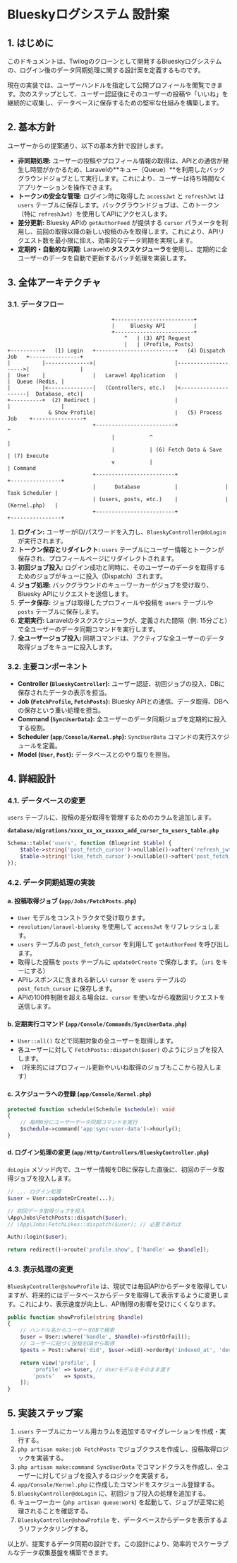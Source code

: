 
# Blueskyログシステム 設計案

## 1. はじめに

このドキュメントは、Twilogのクローンとして開発するBlueskyログシステムの、ログイン後のデータ同期処理に関する設計案を定義するものです。

現在の実装では、ユーザーハンドルを指定して公開プロフィールを閲覧できます。次のステップとして、ユーザー認証後にそのユーザーの投稿や「いいね」を継続的に収集し、データベースに保存するための堅牢な仕組みを構築します。

## 2. 基本方針

ユーザーからの提案通り、以下の基本方針で設計します。

- **非同期処理:** ユーザーの投稿やプロフィール情報の取得は、APIとの通信が発生し時間がかかるため、Laravelの**キュー（Queue）**を利用したバックグラウンドジョブとして実行します。これにより、ユーザーは待ち時間なくアプリケーションを操作できます。
- **トークンの安全な管理:** ログイン時に取得した `accessJwt` と `refreshJwt` は `users` テーブルに保存します。バックグラウンドジョブは、このトークン（特に `refreshJwt`）を使用してAPIにアクセスします。
- **差分更新:** Bluesky APIの `getAuthorFeed` が提供する `cursor` パラメータを利用し、前回の取得以降の新しい投稿のみを取得します。これにより、APIリクエスト数を最小限に抑え、効率的なデータ同期を実現します。
- **定期的・自動的な同期:** Laravelの**タスクスケジューラ**を使用し、定期的に全ユーザーのデータを自動で更新するバッチ処理を実装します。

## 3. 全体アーキテクチャ

### 3.1. データフロー

```
                                 +-------------------------+
                                 |     Bluesky API         |
                                 +-------------------------+
                                     ^   | (3) API Request
                                     |   | (Profile, Posts)
+----------+   (1) Login   +-------------------------+   (4) Dispatch Job   +----------------+
|          |-------------->|                         |--------------------->|                |
|  User    |               |   Laravel Application   |                      |  Queue (Redis, |
|          |<--------------|   (Controllers, etc.)   |<---------------------|  Database, etc)|
+----------+  (2) Redirect |                         |                      |                |
             & Show Profile|                         |   (5) Process Job    +----------------+
                           +-------------------------+                      ^
                                 |           ^                              |
                                 |           | (6) Fetch Data & Save        | (7) Execute
                                 v           |                              | Command
                           +-------------------------+               +----------------+
                           |      Database           |               | Task Scheduler |
                           | (users, posts, etc.)    |               | (Kernel.php)   |
                           +-------------------------+               +----------------+
```

1.  **ログイン:** ユーザーがID/パスワードを入力し、`BlueskyController@doLogin` が実行されます。
2.  **トークン保存とリダイレクト:** `users` テーブルにユーザー情報とトークンが保存され、プロフィールページにリダイレクトされます。
3.  **初回ジョブ投入:** ログイン成功と同時に、そのユーザーのデータを取得するためのジョブがキューに投入（Dispatch）されます。
4.  **ジョブ処理:** バックグラウンドのキューワーカーがジョブを受け取り、Bluesky APIにリクエストを送信します。
5.  **データ保存:** ジョブは取得したプロフィールや投稿を `users` テーブルや `posts` テーブルに保存します。
6.  **定期実行:** Laravelのタスクスケジューラが、定義された間隔（例: 15分ごと）で全ユーザーのデータ同期コマンドを実行します。
7.  **全ユーザージョブ投入:** 同期コマンドは、アクティブな全ユーザーのデータ取得ジョブをキューに投入します。

### 3.2. 主要コンポーネント

- **Controller (`BlueskyController`):** ユーザー認証、初回ジョブの投入、DBに保存されたデータの表示を担当。
- **Job (`FetchProfile`, `FetchPosts`):** Bluesky APIとの通信、データ取得、DBへの保存という重い処理を担当。
- **Command (`SyncUserData`):** 全ユーザーのデータ同期ジョブを定期的に投入する役割。
- **Scheduler (`app/Console/Kernel.php`):** `SyncUserData` コマンドの実行スケジュールを定義。
- **Model (`User`, `Post`):** データベースとのやり取りを担当。

## 4. 詳細設計

### 4.1. データベースの変更

`users` テーブルに、投稿の差分取得を管理するためのカラムを追加します。

**`database/migrations/xxxx_xx_xx_xxxxxx_add_cursor_to_users_table.php`**

```php
Schema::table('users', function (Blueprint $table) {
    $table->string('post_fetch_cursor')->nullable()->after('refresh_jwt')->comment('投稿取得用のカーソル');
    $table->string('like_fetch_cursor')->nullable()->after('post_fetch_cursor')->comment('いいね取得用のカーソル');
});
```

### 4.2. データ同期処理の実装

#### a. 投稿取得ジョブ (`app/Jobs/FetchPosts.php`)

- `User` モデルをコンストラクタで受け取ります。
- `revolution/laravel-bluesky` を使用して `accessJwt` をリフレッシュします。
- `users` テーブルの `post_fetch_cursor` を利用して `getAuthorFeed` を呼び出します。
- 取得した投稿を `posts` テーブルに `updateOrCreate` で保存します。（`uri` をキーにする）
- APIレスポンスに含まれる新しい `cursor` を `users` テーブルの `post_fetch_cursor` に保存します。
- APIの100件制限を超える場合は、`cursor` を使いながら複数回リクエストを送信します。

#### b. 定期実行コマンド (`app/Console/Commands/SyncUserData.php`)

- `User::all()` などで同期対象の全ユーザーを取得します。
- 各ユーザーに対して `FetchPosts::dispatch($user)` のようにジョブを投入します。
- （将来的にはプロフィール更新やいいね取得のジョブもここから投入します）

#### c. スケジューラへの登録 (`app/Console/Kernel.php`)

```php
protected function schedule(Schedule $schedule): void
{
    // 毎時0分にユーザーデータ同期コマンドを実行
    $schedule->command('app:sync-user-data')->hourly();
}
```

#### d. ログイン処理の変更 (`app/Http/Controllers/BlueskyController.php`)

`doLogin` メソッド内で、ユーザー情報をDBに保存した直後に、初回のデータ取得ジョブを投入します。

```php
// ... ログイン処理
$user = User::updateOrCreate(...);

// 初回データ取得ジョブを投入
\App\Jobs\FetchPosts::dispatch($user);
// \App\Jobs\FetchLikes::dispatch($user); // 必要であれば

Auth::login($user);

return redirect()->route('profile.show', ['handle' => $handle]);
```

### 4.3. 表示処理の変更

`BlueskyController@showProfile` は、現状では毎回APIからデータを取得していますが、将来的にはデータベースからデータを取得して表示するように変更します。これにより、表示速度が向上し、API制限の影響を受けにくくなります。

```php
public function showProfile(string $handle)
{
    // ハンドル名からユーザーをDBで検索
    $user = User::where('handle', $handle)->firstOrFail();
    // ユーザーに紐づく投稿をDBから取得
    $posts = Post::where('did', $user->did)->orderBy('indexed_at', 'desc')->paginate(50);

    return view('profile', [
        'profile' => $user, // Userモデルをそのまま渡す
        'posts'   => $posts,
    ]);
}
```

## 5. 実装ステップ案

1.  `users` テーブルにカーソル用カラムを追加するマイグレーションを作成・実行する。
2.  `php artisan make:job FetchPosts` でジョブクラスを作成し、投稿取得ロジックを実装する。
3.  `php artisan make:command SyncUserData` でコマンドクラスを作成し、全ユーザーに対してジョブを投入するロジックを実装する。
4.  `app/Console/Kernel.php` に作成したコマンドをスケジュール登録する。
5.  `BlueskyController@doLogin` に、初回ジョブ投入の処理を追加する。
6.  キューワーカー (`php artisan queue:work`) を起動して、ジョブが正常に処理されることを確認する。
7.  `BlueskyController@showProfile` を、データベースからデータを表示するようリファクタリングする。

以上が、提案するデータ同期の設計です。この設計により、効率的でスケーラブルなデータ収集基盤を構築できます。

